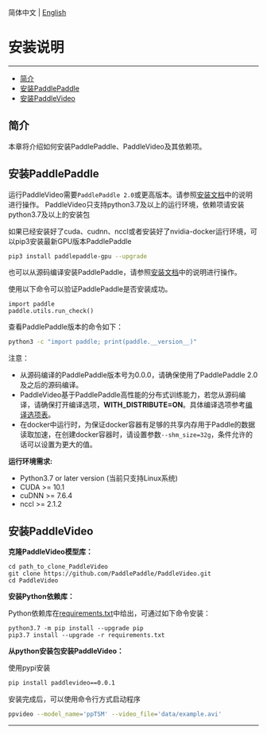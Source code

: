 简体中文 | [English](../en/install.md)

# 安装说明

---

- [简介](#简介)
- [安装PaddlePaddle](#安装PaddlePaddle)
- [安装PaddleVideo](#安装PaddleVideo)

## 简介

本章将介绍如何安装PaddlePaddle、PaddleVideo及其依赖项。


## 安装PaddlePaddle

运行PaddleVideo需要`PaddlePaddle 2.0`或更高版本。请参照[安装文档](http://www.paddlepaddle.org.cn/install/quick)中的说明进行操作。
PaddleVideo只支持python3.7及以上的运行环境，依赖项请安装python3.7及以上的安装包

如果已经安装好了cuda、cudnn、nccl或者安装好了nvidia-docker运行环境，可以pip3安装最新GPU版本PaddlePaddle

```bash
pip3 install paddlepaddle-gpu --upgrade
```

也可以从源码编译安装PaddlePaddle，请参照[安装文档](http://www.paddlepaddle.org.cn/install/quick)中的说明进行操作。

使用以下命令可以验证PaddlePaddle是否安装成功。

```python3
import paddle
paddle.utils.run_check()
```

查看PaddlePaddle版本的命令如下：

```bash
python3 -c "import paddle; print(paddle.__version__)"
```

注意：
- 从源码编译的PaddlePaddle版本号为0.0.0，请确保使用了PaddlePaddle 2.0及之后的源码编译。
- PaddleVideo基于PaddlePaddle高性能的分布式训练能力，若您从源码编译，请确保打开编译选项，**WITH_DISTRIBUTE=ON**。具体编译选项参考[编译选项表](https://www.paddlepaddle.org.cn/documentation/docs/zh/develop/install/Tables.html#id3)。
- 在docker中运行时，为保证docker容器有足够的共享内存用于Paddle的数据读取加速，在创建docker容器时，请设置参数`--shm_size=32g`，条件允许的话可以设置为更大的值。

**运行环境需求:**

- Python3.7 or later version (当前只支持Linux系统)
- CUDA >= 10.1
- cuDNN >= 7.6.4
- nccl >= 2.1.2


## 安装PaddleVideo

**克隆PaddleVideo模型库：**

```
cd path_to_clone_PaddleVideo
git clone https://github.com/PaddlePaddle/PaddleVideo.git
cd PaddleVideo
```

**安装Python依赖库：**

Python依赖库在[requirements.txt](https://github.com/PaddlePaddle/PaddleVideo/blob/master/requirements.txt)中给出，可通过如下命令安装：

```
python3.7 -m pip install --upgrade pip
pip3.7 install --upgrade -r requirements.txt
```

**从python安装包安装PaddleVideo：**

使用pypi安装

```bash
pip install paddlevideo==0.0.1
```

安装完成后，可以使用命令行方式启动程序
```bash
ppvideo --model_name='ppTSM' --video_file='data/example.avi'
```

---
